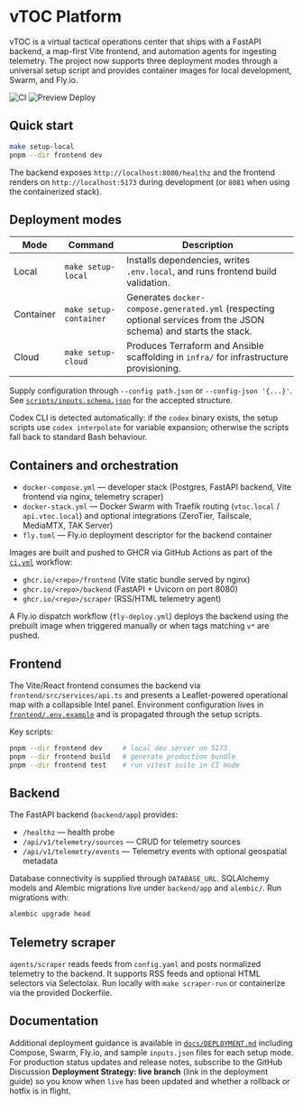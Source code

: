 # vTOC Platform

vTOC is a virtual tactical operations center that ships with a FastAPI backend, a map-first Vite frontend, and automation agents for ingesting telemetry. The project now supports three deployment modes through a universal setup script and provides container images for local development, Swarm, and Fly.io.

![CI](https://github.com/PR-CYBR/vTOC/actions/workflows/ci.yml/badge.svg) ![Preview Deploy](https://github.com/PR-CYBR/vTOC/actions/workflows/preview-deploy.yml/badge.svg)

## Quick start

```bash
make setup-local
pnpm --dir frontend dev
```

The backend exposes `http://localhost:8080/healthz` and the frontend renders on `http://localhost:5173` during development (or `8081` when using the containerized stack).

## Deployment modes

| Mode       | Command                               | Description |
|------------|----------------------------------------|-------------|
| Local      | `make setup-local`                     | Installs dependencies, writes `.env.local`, and runs frontend build validation. |
| Container  | `make setup-container`                 | Generates `docker-compose.generated.yml` (respecting optional services from the JSON schema) and starts the stack. |
| Cloud      | `make setup-cloud`                     | Produces Terraform and Ansible scaffolding in `infra/` for infrastructure provisioning. |

Supply configuration through `--config path.json` or `--config-json '{...}'`. See [`scripts/inputs.schema.json`](scripts/inputs.schema.json) for the accepted structure.

Codex CLI is detected automatically: if the `codex` binary exists, the setup scripts use `codex interpolate` for variable expansion; otherwise the scripts fall back to standard Bash behaviour.

## Containers and orchestration

* `docker-compose.yml` — developer stack (Postgres, FastAPI backend, Vite frontend via nginx, telemetry scraper)
* `docker-stack.yml` — Docker Swarm with Traefik routing (`vtoc.local` / `api.vtoc.local`) and optional integrations (ZeroTier, Tailscale, MediaMTX, TAK Server)
* `fly.toml` — Fly.io deployment descriptor for the backend container

Images are built and pushed to GHCR via GitHub Actions as part of the [`ci.yml`](.github/workflows/ci.yml) workflow:

- `ghcr.io/<repo>/frontend` (Vite static bundle served by nginx)
- `ghcr.io/<repo>/backend` (FastAPI + Uvicorn on port 8080)
- `ghcr.io/<repo>/scraper` (RSS/HTML telemetry agent)

A Fly.io dispatch workflow (`fly-deploy.yml`) deploys the backend using the prebuilt image when triggered manually or when tags matching `v*` are pushed.

## Frontend

The Vite/React frontend consumes the backend via `frontend/src/services/api.ts` and presents a Leaflet-powered operational map with a collapsible Intel panel. Environment configuration lives in [`frontend/.env.example`](frontend/.env.example) and is propagated through the setup scripts.

Key scripts:

```bash
pnpm --dir frontend dev     # local dev server on 5173
pnpm --dir frontend build   # generate production bundle
pnpm --dir frontend test    # run vitest suite in CI mode
```

## Backend

The FastAPI backend (`backend/app`) provides:

* `/healthz` — health probe
* `/api/v1/telemetry/sources` — CRUD for telemetry sources
* `/api/v1/telemetry/events` — Telemetry events with optional geospatial metadata

Database connectivity is supplied through `DATABASE_URL`. SQLAlchemy models and Alembic migrations live under `backend/app` and `alembic/`. Run migrations with:

```bash
alembic upgrade head
```

## Telemetry scraper

`agents/scraper` reads feeds from `config.yaml` and posts normalized telemetry to the backend. It supports RSS feeds and optional HTML selectors via Selectolax. Run locally with `make scraper-run` or containerize via the provided Dockerfile.

## Documentation

Additional deployment guidance is available in [`docs/DEPLOYMENT.md`](docs/DEPLOYMENT.md) including Compose, Swarm, Fly.io, and sample `inputs.json` files for each setup mode. For production status updates and release notes, subscribe to the GitHub Discussion **Deployment Strategy: live branch** (link in the deployment guide) so you know when `live` has been updated and whether a rollback or hotfix is in flight.
